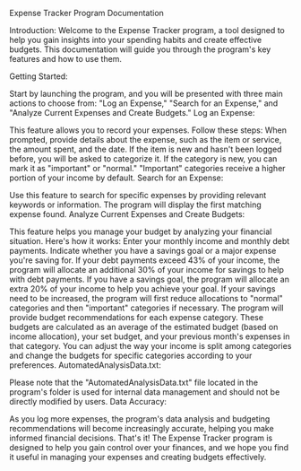 Expense Tracker Program Documentation

Introduction:
Welcome to the Expense Tracker program, a tool designed to help you gain insights into your spending habits and create effective budgets. This 
documentation will guide you through the program's key features and how to use them.

Getting Started:

Start by launching the program, and you will be presented with three main actions to choose from: "Log an Expense," "Search for an Expense," 
and "Analyze Current Expenses and Create Budgets."
Log an Expense:

This feature allows you to record your expenses. Follow these steps:
When prompted, provide details about the expense, such as the item or service, the amount spent, and the date.
If the item is new and hasn't been logged before, you will be asked to categorize it.
If the category is new, you can mark it as "important" or "normal." "Important" categories receive a higher portion of your income by default.
Search for an Expense:

Use this feature to search for specific expenses by providing relevant keywords or information. The program will display the first matching 
expense found.
Analyze Current Expenses and Create Budgets:

This feature helps you manage your budget by analyzing your financial situation. Here's how it works:
Enter your monthly income and monthly debt payments.
Indicate whether you have a savings goal or a major expense you're saving for.
If your debt payments exceed 43% of your income, the program will allocate an additional 30% of your income for savings to help with debt 
payments.
If you have a savings goal, the program will allocate an extra 20% of your income to help you achieve your goal.
If your savings need to be increased, the program will first reduce allocations to "normal" categories and then "important" categories if 
necessary.
The program will provide budget recommendations for each expense category. These budgets are calculated as an average of the estimated budget 
(based on income allocation), your set budget, and your previous month's expenses in that category.
You can adjust the way your income is split among categories and change the budgets for specific categories according to your preferences.
AutomatedAnalysisData.txt:

Please note that the "AutomatedAnalysisData.txt" file located in the program's folder is used for internal data management and should not be 
directly modified by users.
Data Accuracy:

As you log more expenses, the program's data analysis and budgeting recommendations will become increasingly accurate, helping you make 
informed financial decisions.
That's it! The Expense Tracker program is designed to help you gain control over your finances, and we hope you find it useful in managing your expenses and creating budgets effectively.